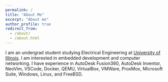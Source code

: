 ```yaml
---
permalink: /
title: "About Me"
excerpt: "About me"
author_profile: true
redirect_from: 
  - /about/
  - /about.html
---
```


I am an undergrad student studying Electrical Engineering at [University of Illinois]("https://illinois.edu/"). I am
interested in embedded development and computer networking. I have experience in AutoDesk Fusion360, AutoDesk Inventor,
NeoVim, VSCode, Docker, QEMU, VirtualBox, VMWare, ProxMox, Microsoft Suite, Windows, Linux, and FreeBSD.
